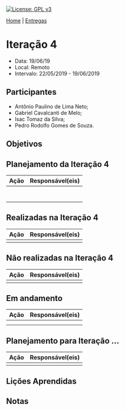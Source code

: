 [![License: GPL v3](https://img.shields.io/badge/License-GPLv3-blue.svg)](https://www.gnu.org/licenses/gpl-3.0)



[Home](https://github.com/aplneto/medmapper) | 
[Entregas](/docs/iterations.md)

# Iteração 4
* Data: 19/06/19
* Local: Remoto
* Intervalo: 22/05/2019 - 19/06/2019
## Participantes
  * Antônio Paulino de Lima Neto;
  * Gabriel Cavalcanti de Melo;
  * Isac Tomaz da Silva;
  * Pedro Rodolfo Gomes de Souza.
## Objetivos

## Planejamento da Iteração 4
| Ação | Responsável(eis) |
|----------|----------|
| |  |
|  |  |
|  |  |
| | |
|| |
| | |
|||


## Realizadas na Iteração 4
| Ação | Responsável(eis) |
|----------|----------|
|||

## Não realizadas na Iteração 4
| Ação | Responsável(eis) |
|------|------------------|
| | |


## Em andamento 
| Ação | Responsável(eis) |
|----------|----------|
| | |
| | |

## Planejamento para Iteração ...
| Ação | Responsável(eis) |
|----------|----------|
| | |


## Lições Aprendidas



## Notas


